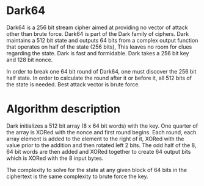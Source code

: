 # Dark64

Dark64 is a 256 bit stream cipher aimed at providing no vector of attack other than brute force.  Dark64 is part of the Dark family of ciphers.  Dark maintains a 512 bit state and outputs 64 bits from a complex output function that operates on half of the state (256 bits),  This leaves no room for clues regarding the state.  Dark is fast and formidable.  Dark takes a 256 bit key and 128 bit nonce.

In order to break one 64 bit round of Dark64, one must discover the 256 bit half state.  In order to calculate the round after it or before it, all 512 bits of the state is needed.  Best attack vector is brute force.

# Algorithm description

Dark initializes a 512 bit array (8 x 64 bit words) with the key.  One quarter of the array is XORed with the nonce and first round begins.  Each round, each array element is added to the element to the right of it, XORed with the value prior to the addition and then rotated left 2 bits.  The odd half of the 8, 64 bit words are then added and XORed together to create 64 output bits which is XORed with the 8 input bytes.

The complexity to solve for the state at any given block of 64 bits in the ciphertext is the same complexity to brute force the key.
